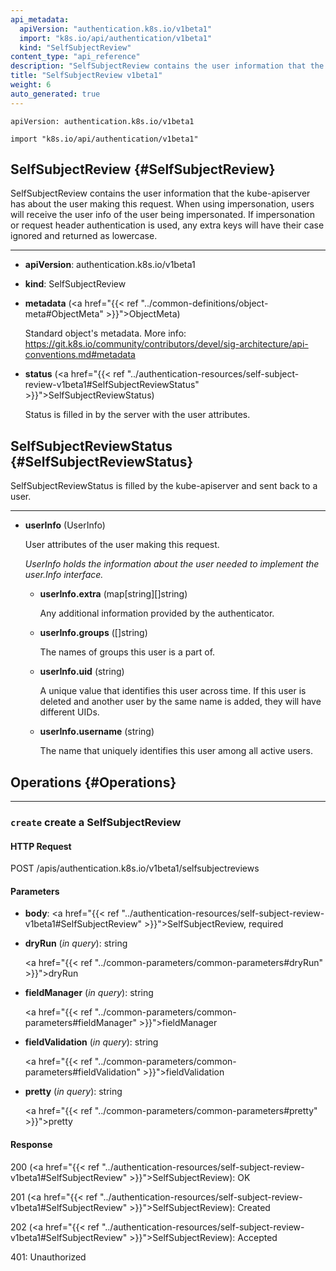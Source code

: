 ```yaml
---
api_metadata:
  apiVersion: "authentication.k8s.io/v1beta1"
  import: "k8s.io/api/authentication/v1beta1"
  kind: "SelfSubjectReview"
content_type: "api_reference"
description: "SelfSubjectReview contains the user information that the kube-apiserver has about the user making this request."
title: "SelfSubjectReview v1beta1"
weight: 6
auto_generated: true
---
```


<!--
The file is auto-generated from the Go source code of the component using a generic
[generator](https://github.com/kubernetes-sigs/reference-docs/). To learn how
to generate the reference documentation, please read
[Contributing to the reference documentation](/docs/contribute/generate-ref-docs/).
To update the reference content, please follow the
[Contributing upstream](/docs/contribute/generate-ref-docs/contribute-upstream/)
guide. You can file document formatting bugs against the
[reference-docs](https://github.com/kubernetes-sigs/reference-docs/) project.
-->

`apiVersion: authentication.k8s.io/v1beta1`

`import "k8s.io/api/authentication/v1beta1"`

## SelfSubjectReview {#SelfSubjectReview}

SelfSubjectReview contains the user information that the kube-apiserver has about the user making this request. When using impersonation, users will receive the user info of the user being impersonated. If impersonation or request header authentication is used, any extra keys will have their case ignored and returned as lowercase.

<hr>

- **apiVersion**: authentication.k8s.io/v1beta1

- **kind**: SelfSubjectReview

- **metadata** (<a href="{{< ref "../common-definitions/object-meta#ObjectMeta" >}}">ObjectMeta</a>)

  Standard object's metadata. More info: https://git.k8s.io/community/contributors/devel/sig-architecture/api-conventions.md#metadata

- **status** (<a href="{{< ref "../authentication-resources/self-subject-review-v1beta1#SelfSubjectReviewStatus" >}}">SelfSubjectReviewStatus</a>)

  Status is filled in by the server with the user attributes.

## SelfSubjectReviewStatus {#SelfSubjectReviewStatus}

SelfSubjectReviewStatus is filled by the kube-apiserver and sent back to a user.

<hr>

- **userInfo** (UserInfo)

  User attributes of the user making this request.

  <a name="UserInfo"></a>
  _UserInfo holds the information about the user needed to implement the user.Info interface._

  - **userInfo.extra** (map[string][]string)

    Any additional information provided by the authenticator.

  - **userInfo.groups** ([]string)

    The names of groups this user is a part of.

  - **userInfo.uid** (string)

    A unique value that identifies this user across time. If this user is deleted and another user by the same name is added, they will have different UIDs.

  - **userInfo.username** (string)

    The name that uniquely identifies this user among all active users.

## Operations {#Operations}

<hr>

### `create` create a SelfSubjectReview

#### HTTP Request

POST /apis/authentication.k8s.io/v1beta1/selfsubjectreviews

#### Parameters

- **body**: <a href="{{< ref "../authentication-resources/self-subject-review-v1beta1#SelfSubjectReview" >}}">SelfSubjectReview</a>, required

- **dryRun** (_in query_): string

  <a href="{{< ref "../common-parameters/common-parameters#dryRun" >}}">dryRun</a>

- **fieldManager** (_in query_): string

  <a href="{{< ref "../common-parameters/common-parameters#fieldManager" >}}">fieldManager</a>

- **fieldValidation** (_in query_): string

  <a href="{{< ref "../common-parameters/common-parameters#fieldValidation" >}}">fieldValidation</a>

- **pretty** (_in query_): string

  <a href="{{< ref "../common-parameters/common-parameters#pretty" >}}">pretty</a>

#### Response

200 (<a href="{{< ref "../authentication-resources/self-subject-review-v1beta1#SelfSubjectReview" >}}">SelfSubjectReview</a>): OK

201 (<a href="{{< ref "../authentication-resources/self-subject-review-v1beta1#SelfSubjectReview" >}}">SelfSubjectReview</a>): Created

202 (<a href="{{< ref "../authentication-resources/self-subject-review-v1beta1#SelfSubjectReview" >}}">SelfSubjectReview</a>): Accepted

401: Unauthorized
